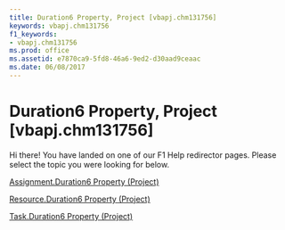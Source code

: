 ```yaml
---
title: Duration6 Property, Project [vbapj.chm131756]
keywords: vbapj.chm131756
f1_keywords:
- vbapj.chm131756
ms.prod: office
ms.assetid: e7870ca9-5fd8-46a6-9ed2-d30aad9ceaac
ms.date: 06/08/2017
---
```



# Duration6 Property, Project [vbapj.chm131756]

Hi there! You have landed on one of our F1 Help redirector pages. Please select the topic you were looking for below.

[Assignment.Duration6 Property (Project)](http://msdn.microsoft.com/library/6d04b8ab-d5f7-6a93-36e5-4b9c9f57cb23%28Office.15%29.aspx)

[Resource.Duration6 Property (Project)](http://msdn.microsoft.com/library/f29dec51-a63d-0265-6ddf-23e4485307b3%28Office.15%29.aspx)

[Task.Duration6 Property (Project)](http://msdn.microsoft.com/library/b984020d-e6de-f6bb-7733-492afbd3bf34%28Office.15%29.aspx)

